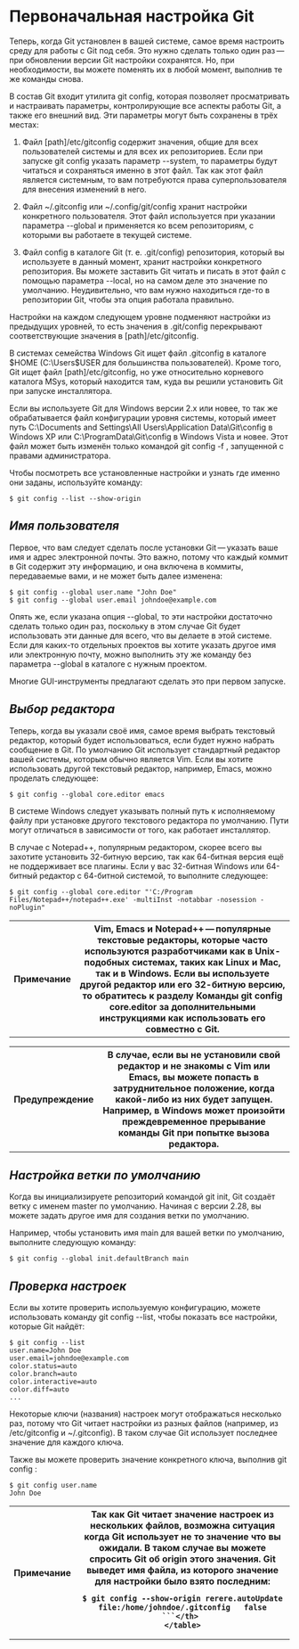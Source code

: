 # **Первоначальная настройка Git**

Теперь, когда Git установлен в вашей системе, самое время настроить среду для работы с Git под себя. Это нужно сделать только один раз — при обновлении версии Git настройки сохранятся. Но, при необходимости, вы можете поменять их в любой момент, выполнив те же команды снова.

В состав Git входит утилита git config, которая позволяет просматривать и настраивать параметры, контролирующие все аспекты работы Git, а также его внешний вид. Эти параметры могут быть сохранены в трёх местах:

1. Файл [path]/etc/gitconfig содержит значения, общие для всех пользователей системы и для всех их репозиториев. Если при запуске git config указать параметр --system, то параметры будут читаться и сохраняться именно в этот файл. Так как этот файл является системным, то вам потребуются права суперпользователя для внесения изменений в него.

2. Файл ~/.gitconfig или ~/.config/git/config хранит настройки конкретного пользователя. Этот файл используется при указании параметра --global и применяется ко всем репозиториям, с которыми вы работаете в текущей системе.

3. Файл config в каталоге Git (т. е. .git/config) репозитория, который вы используете в данный момент, хранит настройки конкретного репозитория. Вы можете заставить Git читать и писать в этот файл с помощью параметра --local, но на самом деле это значение по умолчанию. Неудивительно, что вам нужно находиться где-то в репозитории Git, чтобы эта опция работала правильно.

Настройки на каждом следующем уровне подменяют настройки из предыдущих уровней, то есть значения в .git/config перекрывают соответствующие значения в [path]/etc/gitconfig.

В системах семейства Windows Git ищет файл .gitconfig в каталоге $HOME (C:\Users\$USER для большинства пользователей). Кроме того, Git ищет файл [path]/etc/gitconfig, но уже относительно корневого каталога MSys, который находится там, куда вы решили установить Git при запуске инсталлятора.

Если вы используете Git для Windows версии 2.х или новее, то так же обрабатывается файл конфигурации уровня системы, который имеет путь C:\Documents and Settings\All Users\Application Data\Git\config в Windows XP или C:\ProgramData\Git\config в Windows Vista и новее. Этот файл может быть изменён только командой git config -f <file>, запущенной с правами администратора.

Чтобы посмотреть все установленные настройки и узнать где именно они заданы, используйте команду:

```
$ git config --list --show-origin
```
## *Имя пользователя*

Первое, что вам следует сделать после установки Git — указать ваше имя и адрес электронной почты. Это важно, потому что каждый коммит в Git содержит эту информацию, и она включена в коммиты, передаваемые вами, и не может быть далее изменена:

```
$ git config --global user.name "John Doe"
$ git config --global user.email johndoe@example.com
```

Опять же, если указана опция --global, то эти настройки достаточно сделать только один раз, поскольку в этом случае Git будет использовать эти данные для всего, что вы делаете в этой системе. Если для каких-то отдельных проектов вы хотите указать другое имя или электронную почту, можно выполнить эту же команду без параметра --global в каталоге с нужным проектом.

Многие GUI-инструменты предлагают сделать это при первом запуске.

## *Выбор редактора*

Теперь, когда вы указали своё имя, самое время выбрать текстовый редактор, который будет использоваться, если будет нужно набрать сообщение в Git. По умолчанию Git использует стандартный редактор вашей системы, которым обычно является Vim. Если вы хотите использовать другой текстовый редактор, например, Emacs, можно проделать следующее:

```
$ git config --global core.editor emacs
```

В системе Windows следует указывать полный путь к исполняемому файлу при установке другого текстового редактора по умолчанию. Пути могут отличаться в зависимости от того, как работает инсталлятор.

В случае с Notepad++, популярным редактором, скорее всего вы захотите установить 32-битную версию, так как 64-битная версия ещё не поддерживает все плагины. Если у вас 32-битная Windows или 64-битный редактор с 64-битной системой, то выполните следующее:

```
$ git config --global core.editor "'C:/Program Files/Notepad++/notepad++.exe' -multiInst -notabbar -nosession -noPlugin"
```

<table>
  <tr>
  <th>Примечание</th>
  <th>Vim, Emacs и Notepad++ — популярные текстовые редакторы, которые часто используются разработчиками как в Unix-подобных системах, таких как Linux и Mac, так и в Windows. Если вы используете другой редактор или его 32-битную версию, то обратитесь к разделу Команды git config core.editor за дополнительными инструкциями как использовать его совместно с Git.</th> 
</table>


<table>
  <tr>
  <th>Предупреждение</th>
  <th>В случае, если вы не установили свой редактор и не знакомы с Vim или Emacs, вы можете попасть в затруднительное положение, когда какой-либо из них будет запущен. Например, в Windows может произойти преждевременное прерывание команды Git при попытке вызова редактора.</th> 
</table>


## *Настройка ветки по умолчанию*

Когда вы инициализируете репозиторий командой git init, Git создаёт ветку с именем master по умолчанию. Начиная с версии 2.28, вы можете задать другое имя для создания ветки по умолчанию.

Например, чтобы установить имя main для вашей ветки по умолчанию, выполните следующую команду:

```
$ git config --global init.defaultBranch main
```

## *Проверка настроек*

Если вы хотите проверить используемую конфигурацию, можете использовать команду git config --list, чтобы показать все настройки, которые Git найдёт:

```
$ git config --list
user.name=John Doe
user.email=johndoe@example.com
color.status=auto
color.branch=auto
color.interactive=auto
color.diff=auto
...
```

Некоторые ключи (названия) настроек могут отображаться несколько раз, потому что Git читает настройки из разных файлов (например, из /etc/gitconfig и ~/.gitconfig). В таком случае Git использует последнее значение для каждого ключа.

Также вы можете проверить значение конкретного ключа, выполнив git config <key>:

```
$ git config user.name
John Doe
```

<table>
  <tr>
  <th>Примечание</th>
  <th>Так как Git читает значение настроек из нескольких файлов, возможна ситуация когда Git использует не то значение что вы ожидали. В таком случае вы можете спросить Git об origin этого значения. Git выведет имя файла, из которого значение для настройки было взято последним: 
  
  ``` 
  $ git config --show-origin rerere.autoUpdate
file:/home/johndoe/.gitconfig	false
```</th> 
</table>